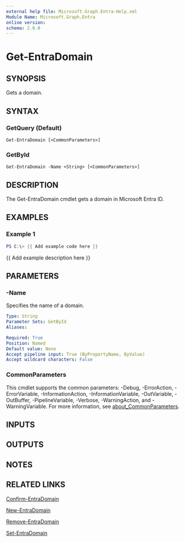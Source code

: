 ```yaml
---
external help file: Microsoft.Graph.Entra-Help.xml
Module Name: Microsoft.Graph.Entra
online version:
schema: 2.0.0
---
```


# Get-EntraDomain

## SYNOPSIS
Gets a domain.

## SYNTAX

### GetQuery (Default)
```
Get-EntraDomain [<CommonParameters>]
```

### GetById
```
Get-EntraDomain -Name <String> [<CommonParameters>]
```

## DESCRIPTION
The Get-EntraDomain cmdlet gets a domain in Microsoft Entra ID.

## EXAMPLES

### Example 1
```powershell
PS C:\> {{ Add example code here }}
```

{{ Add example description here }}

## PARAMETERS

### -Name
Specifies the name of a domain.

```yaml
Type: String
Parameter Sets: GetById
Aliases:

Required: True
Position: Named
Default value: None
Accept pipeline input: True (ByPropertyName, ByValue)
Accept wildcard characters: False
```

### CommonParameters
This cmdlet supports the common parameters: -Debug, -ErrorAction, -ErrorVariable, -InformationAction, -InformationVariable, -OutVariable, -OutBuffer, -PipelineVariable, -Verbose, -WarningAction, and -WarningVariable. For more information, see [about_CommonParameters](http://go.microsoft.com/fwlink/?LinkID=113216).

## INPUTS

## OUTPUTS

## NOTES

## RELATED LINKS

[Confirm-EntraDomain]()

[New-EntraDomain]()

[Remove-EntraDomain]()

[Set-EntraDomain]()

